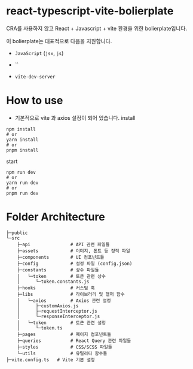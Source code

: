 # react-typescript-vite-bolierplate

CRA를 사용하지 않고 React + Javascript + vite 환경을 위한 bolierplate입니다.

이 bolierplate는 대표적으로 다음을 지원합니다.

- `JavaScript` 
  (`jsx`, `js`)

- `` 
- `vite-dev-server`


# How to use
- 기본적으로 vite 과 axios 설정이 되어 있습니다.
install

```
npm install
# or
yarn install 
# or 
pnpm install
```

start
```
npm run dev
# or
yarn run dev
# or 
pnpm run dev
```


# Folder Architecture
```
├─public
└─src
    ├─api               # API 관련 파일들
    ├─assets            # 이미지, 폰트 등 정적 파일
    ├─components        # UI 컴포넌트들
    ├─config            # 설정 파일 (config.json)
    ├─constants         # 상수 파일들
    │   └─token         # 토큰 관련 상수
    │      └─token.constants.js
    ├─hooks             # 커스텀 훅
    ├─libs              # 라이브러리 및 헬퍼 함수
    │   └─axios         # Axios 관련 설정
    │      ├─customAxios.js
    │      ├─requestInterceptor.js
    │      └─responseInterceptor.js
    │   └─token         # 토큰 관련 설정
    │      └─token.ts
    ├─pages             # 페이지 컴포넌트들
    ├─queries           # React Query 관련 파일들
    ├─styles            # CSS/SCSS 파일들
    └─utils             # 유틸리티 함수들
├─vite.config.ts   # Vite 기본 설정

```